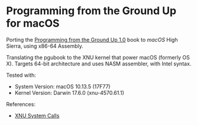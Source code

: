 # Programming from the Ground Up for macOS

Porting the [Programming from the Ground Up 1.0](https://savannah.nongnu.org/projects/pgubook/) book to *macOS* High Sierra, using x86-64 Assembly.

Translating the pgubook to the XNU kernel that power macOS (formerly OS X).
Targets 64-bit architecture and uses NASM assembler, with Intel syntax.

Tested with: 

- System Version: macOS 10.13.5 (17F77)
- Kernel Version: Darwin 17.6.0 (xnu-4570.61.1)

References:

- [XNU System Calls](https://opensource.apple.com/source/xnu/xnu-4570.41.2/bsd/kern/syscalls.master.auto.html)